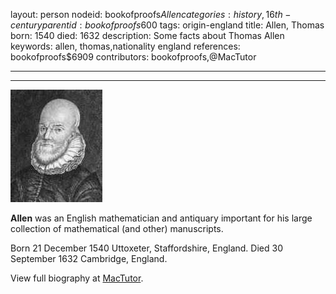 layout: person
nodeid: bookofproofs$Allen
categories: history,16th-century
parentid: bookofproofs$600
tags: origin-england
title: Allen, Thomas
born: 1540
died: 1632
description: Some facts about Thomas Allen
keywords: allen, thomas,nationality england
references: bookofproofs$6909
contributors: bookofproofs,@MacTutor

---


---

![Allen.jpg](https://github.com/bookofproofs/bookofproofs.github.io/blob/main/_sources/_assets/images/portraits/Allen.jpg?raw=true)

**Allen** was an English mathematician and antiquary important for his large collection of mathematical (and other) manuscripts.

Born 21 December 1540 Uttoxeter, Staffordshire, England. Died 30 September 1632 Cambridge, England.


View full biography at [MacTutor](https://mathshistory.st-andrews.ac.uk/Biographies/Allen/).